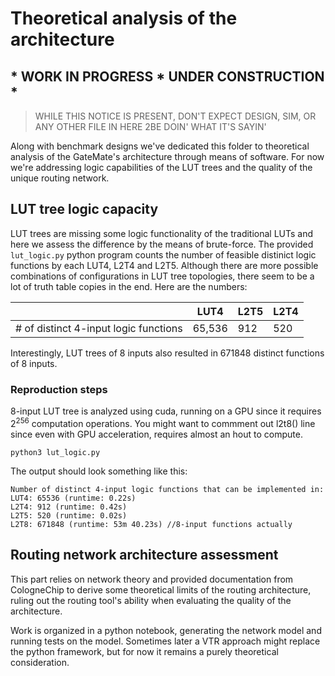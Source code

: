 # Theoretical analysis of the architecture


## * WORK IN PROGRESS * UNDER CONSTRUCTION *
> WHILE THIS NOTICE IS PRESENT, DON'T EXPECT DESIGN, SIM, OR ANY OTHER FILE IN HERE 2BE DOIN' WHAT IT'S SAYIN'

Along with benchmark designs we've dedicated this folder to theoretical analysis of the GateMate's architecture through means of software. For now we're addressing logic capabilities of the LUT trees and the quality of the unique routing network. 
## LUT tree logic capacity
LUT trees are missing some logic functionality of the traditional LUTs and here we assess the difference by the means of brute-force. The provided `lut_logic.py` python program  counts the number of feasible distinict logic functions by each LUT4, L2T4 and L2T5. Although there are more possible combinations of configurations in LUT tree topologies, there seem to be a lot of truth table copies in the end. Here are the numbers:

|                           | LUT4   | L2T5 | L2T4 |
|--------------------------------------|--------|------|------|
| # of distinct 4-input logic functions | 65,536 | 912  | 520  |

Interestingly, LUT trees of 8 inputs also resulted in 671848 distinct functions of 8 inputs.
### Reproduction steps
8-input LUT tree is analyzed using cuda, running on a GPU since it requires 2<sup>256</sup>  computation operations. You might want to commment out l2t8() line since even with GPU acceleration, requires almost an hout to compute.
```
python3 lut_logic.py
```
The output should look something like this:
```
Number of distinct 4-input logic functions that can be implemented in:
LUT4: 65536 (runtime: 0.22s)
L2T4: 912 (runtime: 0.42s)
L2T5: 520 (runtime: 0.02s)
L2T8: 671848 (runtime: 53m 40.23s) //8-input functions actually
```
## Routing network architecture assessment

This part relies on network theory and provided documentation from CologneChip to derive some theoretical limits of the routing architecture, ruling out the routing tool's ability when evaluating the quality of the architecture.

Work is organized in a python notebook, generating the network model and running tests on the model. Sometimes later a VTR approach might replace the python framework, but for now it remains a purely theoretical consideration.